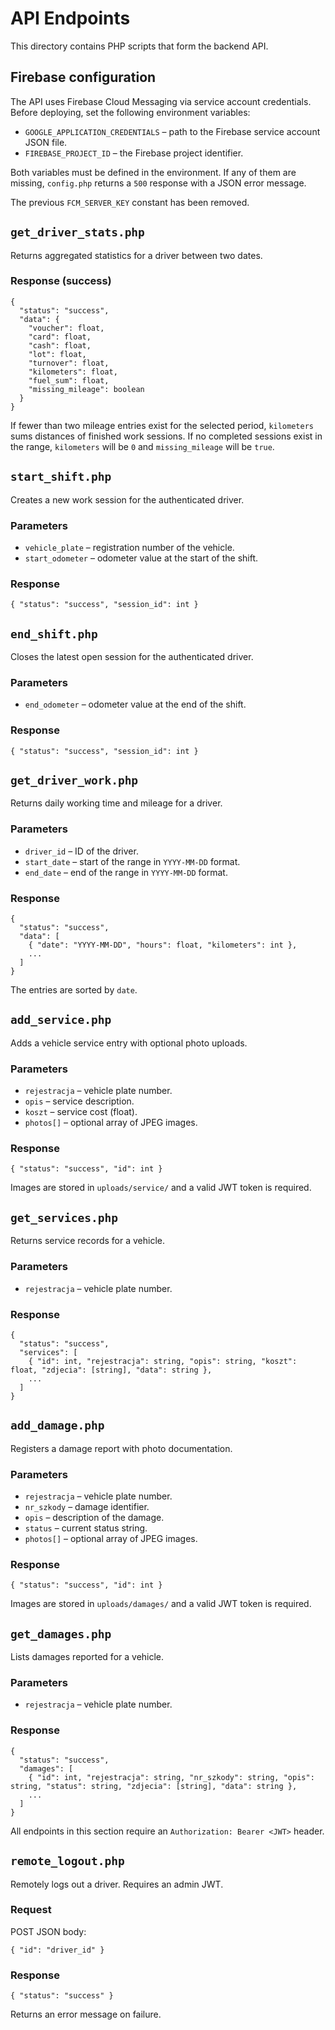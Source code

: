 # API Endpoints

This directory contains PHP scripts that form the backend API.

## Firebase configuration

The API uses Firebase Cloud Messaging via service account credentials. Before
deploying, set the following environment variables:

- `GOOGLE_APPLICATION_CREDENTIALS` – path to the Firebase service account JSON
  file.
- `FIREBASE_PROJECT_ID` – the Firebase project identifier.

Both variables must be defined in the environment. If any of them are missing,
`config.php` returns a `500` response with a JSON error message.

The previous `FCM_SERVER_KEY` constant has been removed.

## `get_driver_stats.php`
Returns aggregated statistics for a driver between two dates.

### Response (success)
```
{
  "status": "success",
  "data": {
    "voucher": float,
    "card": float,
    "cash": float,
    "lot": float,
    "turnover": float,
    "kilometers": float,
    "fuel_sum": float,
    "missing_mileage": boolean
  }
}
```

If fewer than two mileage entries exist for the selected period,
`kilometers` sums distances of finished work sessions. If no
completed sessions exist in the range, `kilometers` will be `0`
and `missing_mileage` will be `true`.


## `start_shift.php`
Creates a new work session for the authenticated driver.

### Parameters
- `vehicle_plate` – registration number of the vehicle.
- `start_odometer` – odometer value at the start of the shift.

### Response
```
{ "status": "success", "session_id": int }
```

## `end_shift.php`
Closes the latest open session for the authenticated driver.

### Parameters
- `end_odometer` – odometer value at the end of the shift.

### Response
```
{ "status": "success", "session_id": int }
```
## `get_driver_work.php`
Returns daily working time and mileage for a driver.

### Parameters
- `driver_id` – ID of the driver.
- `start_date` – start of the range in `YYYY-MM-DD` format.
- `end_date` – end of the range in `YYYY-MM-DD` format.

### Response
```
{
  "status": "success",
  "data": [
    { "date": "YYYY-MM-DD", "hours": float, "kilometers": int },
    ...
  ]
}
```
The entries are sorted by `date`.


## `add_service.php`
Adds a vehicle service entry with optional photo uploads.

### Parameters
- `rejestracja` – vehicle plate number.
- `opis` – service description.
- `koszt` – service cost (float).
- `photos[]` – optional array of JPEG images.

### Response
```
{ "status": "success", "id": int }
```

Images are stored in `uploads/service/` and a valid JWT token is required.

## `get_services.php`
Returns service records for a vehicle.

### Parameters
- `rejestracja` – vehicle plate number.

### Response
```
{
  "status": "success",
  "services": [
    { "id": int, "rejestracja": string, "opis": string, "koszt": float, "zdjecia": [string], "data": string },
    ...
  ]
}
```

## `add_damage.php`
Registers a damage report with photo documentation.

### Parameters
- `rejestracja` – vehicle plate number.
- `nr_szkody` – damage identifier.
- `opis` – description of the damage.
- `status` – current status string.
- `photos[]` – optional array of JPEG images.

### Response
```
{ "status": "success", "id": int }
```

Images are stored in `uploads/damages/` and a valid JWT token is required.

## `get_damages.php`
Lists damages reported for a vehicle.

### Parameters
- `rejestracja` – vehicle plate number.

### Response
```
{
  "status": "success",
  "damages": [
    { "id": int, "rejestracja": string, "nr_szkody": string, "opis": string, "status": string, "zdjecia": [string], "data": string },
    ...
  ]
}
```

All endpoints in this section require an `Authorization: Bearer <JWT>` header.

## `remote_logout.php`
Remotely logs out a driver. Requires an admin JWT.

### Request
POST JSON body:
```
{ "id": "driver_id" }
```

### Response
```
{ "status": "success" }
```
Returns an error message on failure.
